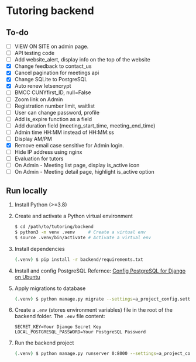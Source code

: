 # Tutoring backend

## To-do

- [ ] VIEW ON SITE on admin page.
- [ ] API testing code
- [ ] Add website_alert, display info on the top of the website
- [x] Change feedback to contact_us
- [x] Cancel pagination for meetings api
- [x] Change SQLite to PostgreSQL
- [x] Auto renew letsencrypt
- [ ] BMCC CUNYfirst_ID, null=False
- [ ] Zoom link on Admin
- [ ] Registration number limit, waitlist
- [ ] User can change password, profile
- [ ] Add is_expire function as a field
- [ ] Add duration field (meeting_start_time, meeting_end_time)
- [ ] Admin time HH:MM instead of HH:MM:ss
- [ ] Display AM/PM
- [x] Remove email case sensitive for Admin login.
- [ ] Hide IP address using nginx
- [ ] Evaluation for tutors
- [ ] On Admin - Meeting list page, display is_active icon
- [ ] On Admin - Meeting detail page, highlight is_active option

## Run locally

1. Install Python (>=3.8)

2. Create and activate a Python virtual environment
   ```bash
   $ cd /path/to/tutoring/backend
   $ python3 -m venv .venv     # Create a virtual env
   $ source .venv/bin/activate # Activate a virtual env
   ```
   
3. Install dependencies
   ```bash
   (.venv) $ pip install -r backend/requirements.txt
   ```

4. Install and config PostgreSQL
   Refernce: [Config PostgreSQL for Django on Ubuntu](https://github.com/Qingquan-Li/blog/issues/230)

5. Apply migrations to database
   ```bash
   (.venv) $ python manage.py migrate --settings=a_project_config.settings.local
   ```

6. Create a `.env` (stores environment variables) file in the root of the backend folder.
   The `.env` file content:
   ```
   SECRET_KEY=Your Django Secret Key
   LOCAL_POSTGRESQL_PASSWORD=Your PostgreSQL Password
   ```

7. Run the backend project
   ```bash
   (.venv) $ python manage.py runserver 0:8000 --settings=a_project_config.settings.local
   ```
